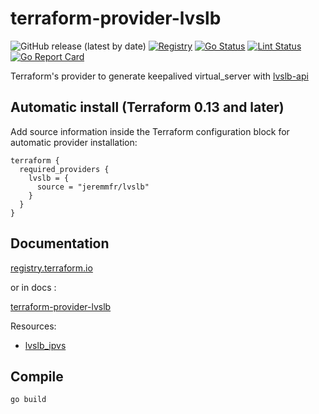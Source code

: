 # terraform-provider-lvslb

![GitHub release (latest by date)](https://img.shields.io/github/v/release/jeremmfr/terraform-provider-lvslb)
[![Registry](https://img.shields.io/badge/registry-doc%40latest-lightgrey?logo=terraform)](https://registry.terraform.io/providers/jeremmfr/lvslb/latest/docs)
[![Go Status](https://github.com/jeremmfr/terraform-provider-lvslb/workflows/Go%20Tests/badge.svg)](https://github.com/jeremmfr/terraform-provider-lvslb/actions)
[![Lint Status](https://github.com/jeremmfr/terraform-provider-lvslb/workflows/GolangCI-Lint/badge.svg)](https://github.com/jeremmfr/terraform-provider-lvslb/actions)
[![Go Report Card](https://goreportcard.com/badge/github.com/jeremmfr/terraform-provider-lvslb)](https://goreportcard.com/report/github.com/jeremmfr/terraform-provider-lvslb)

Terraform's provider to generate keepalived virtual_server with [lvslb-api](https://github.com/jeremmfr/lvslb-api)

## Automatic install (Terraform 0.13 and later)

Add source information inside the Terraform configuration block for automatic provider installation:

```hcl
terraform {
  required_providers {
    lvslb = {
      source = "jeremmfr/lvslb"
    }
  }
}
```

## Documentation

[registry.terraform.io](https://registry.terraform.io/providers/jeremmfr/lvslb/latest/docs)

or in docs :

[terraform-provider-lvslb](docs/index.md)  

Resources:

* [lvslb_ipvs](docs/resources/ipvs.md)

## Compile

```shell
go build
```
